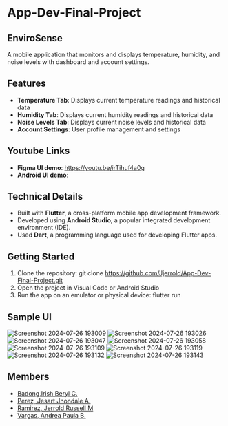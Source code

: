 # App-Dev-Final-Project

## EnviroSense

A mobile application that monitors and displays temperature, humidity, and noise levels with  dashboard and account settings.

## Features

* **Temperature Tab**: Displays current temperature readings and historical data
* **Humidity Tab**: Displays current humidity readings and historical data
* **Noise Levels Tab**: Displays current noise levels and historical data
* **Account Settings**: User profile management and settings

## Youtube Links
* **Figma UI demo**: https://youtu.be/irTihuf4a0g
* **Android UI demo**:
  
## Technical Details
* Built with **Flutter**, a cross-platform mobile app development framework.
* Developed using **Android Studio**, a popular integrated development environment (IDE).
* Used **Dart**, a programming language used for developing Flutter apps.

## Getting Started
1. Clone the repository:
     git clone https://github.com/Jjerrold/App-Dev-Final-Project.git
2. Open the project in Visual Code or Android Studio
3. Run the app on an emulator or physical device: flutter run

## Sample UI
![Screenshot 2024-07-26 193009](https://github.com/user-attachments/assets/0bf9793a-4c93-4419-b663-46e4a9442632) ![Screenshot 2024-07-26 193026](https://github.com/user-attachments/assets/034e65da-70d4-4d81-9517-227c3946af9b)
![Screenshot 2024-07-26 193047](https://github.com/user-attachments/assets/0f305e91-ca2b-4620-bcff-6e2e49cd1a5b) ![Screenshot 2024-07-26 193058](https://github.com/user-attachments/assets/6fd766bd-af56-439d-b06a-1537212bd32b)
![Screenshot 2024-07-26 193109](https://github.com/user-attachments/assets/8566df4d-69c9-4240-82ab-5f9bee22d24f) ![Screenshot 2024-07-26 193119](https://github.com/user-attachments/assets/2b67a03e-85d2-48b1-8621-9c57e008f437)
![Screenshot 2024-07-26 193132](https://github.com/user-attachments/assets/1ffd5395-eebd-4ddd-968c-9a02ecc8c4d5) ![Screenshot 2024-07-26 193143](https://github.com/user-attachments/assets/32331800-67a4-4f21-956f-32bac9ebea48)


## Members

* [Badong,Irish Beryl C.](https://github.com/BadongIrishBeryl)
* [Perez, Jesart Jhondale A.](https://github.com/JAPPPPPPPP)
* [Ramirez, Jerrold Russell M](https://github.com/Jjerrold)
* [Vargas, Andrea Paula B.](https://github.com/VargasAndreaPaula)
